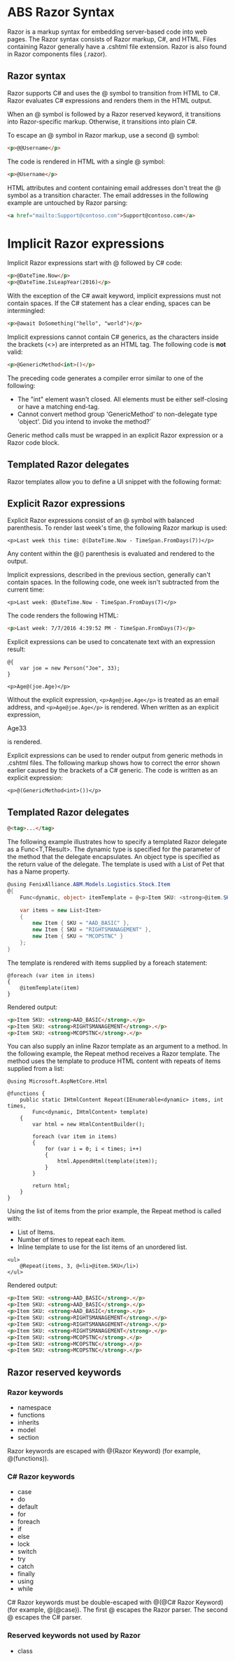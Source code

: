 # ABS Razor Syntax

Razor is a markup syntax for embedding server-based code into web pages. The Razor syntax consists of Razor markup, C#, and HTML. Files containing Razor generally have a .cshtml file extension. Razor is also found in Razor components files (.razor).

## Razor syntax

Razor supports C# and uses the @ symbol to transition from HTML to C#. Razor evaluates C# expressions and renders them in the HTML output.

When an @ symbol is followed by a Razor reserved keyword, it transitions into Razor-specific markup. Otherwise, it transitions into plain C#.

To escape an @ symbol in Razor markup, use a second @ symbol:

 ```html
<p>@@Username</p>
```

The code is rendered in HTML with a single @ symbol:

 ```html
<p>@Username</p>
```
HTML attributes and content containing email addresses don't treat the @ symbol as a transition character. The email addresses in the following example are untouched by Razor parsing:

 ```html
<a href="mailto:Support@contoso.com">Support@contoso.com</a>
```
# Implicit Razor expressions
Implicit Razor expressions start with @ followed by C# code:

 ```html
<p>@DateTime.Now</p>
<p>@DateTime.IsLeapYear(2016)</p>
```

With the exception of the C# await keyword, implicit expressions must not contain spaces. If the C# statement has a clear ending, spaces can be intermingled:

 ``` html
<p>@await DoSomething("hello", "world")</p>
```
Implicit expressions cannot contain C# generics, as the characters inside the brackets (<>) are interpreted as an HTML tag. The following code is **not** valid:
``` html
<p>@GenericMethod<int>()</p>
```
The preceding code generates a compiler error similar to one of the following:

- The "int" element wasn't closed. All elements must be either self-closing or have a matching end-tag.
- Cannot convert method group 'GenericMethod' to non-delegate type 'object'. Did you intend to invoke the method?`

Generic method calls must be wrapped in an explicit Razor expression or a Razor code block.
## Templated Razor delegates

Razor templates allow you to define a UI snippet with the following format:
## Explicit Razor expressions

Explicit Razor expressions consist of an @ symbol with balanced parenthesis. To render last week's time, the following Razor markup is used:
```
<p>Last week this time: @(DateTime.Now - TimeSpan.FromDays(7))</p>
```
Any content within the @() parenthesis is evaluated and rendered to the output.

Implicit expressions, described in the previous section, generally can't contain spaces. In the following code, one week isn't subtracted from the current time:

```
<p>Last week: @DateTime.Now - TimeSpan.FromDays(7)</p>
```
The code renders the following HTML:

``` html
<p>Last week: 7/7/2016 4:39:52 PM - TimeSpan.FromDays(7)</p>
```
Explicit expressions can be used to concatenate text with an expression result:

``` cshtml
@{
    var joe = new Person("Joe", 33);
}

<p>Age@(joe.Age)</p>
```

Without the explicit expression, `<p>Age@joe.Age</p>` is treated as an email address, and `<p>Age@joe.Age</p>` is rendered. When written as an explicit expression, <p>Age33</p> is rendered.

Explicit expressions can be used to render output from generic methods in .cshtml files. The following markup shows how to correct the error shown earlier caused by the brackets of a C# generic. The code is written as an explicit expression:


``` cshtml
<p>@(GenericMethod<int>())</p>
```

## Templated Razor delegates

``` html
@<tag>...</tag>
```
The following example illustrates how to specify a templated Razor delegate as a Func<T,TResult>. The dynamic type is specified for the parameter of the method that the delegate encapsulates. An object type is specified as the return value of the delegate. The template is used with a List<T> of Pet that has a Name property.

``` csharp
@using FenixAlliance.ABM.Models.Logistics.Stock.Item
@{
    Func<dynamic, object> itemTemplate = @<p>Item SKU: <strong>@item.SKU</strong>.</p>;

    var items = new List<Item>
    {
        new Item { SKU = "AAD_BASIC" },
        new Item { SKU = "RIGHTSMANAGEMENT" },
        new Item { SKU = "MCOPSTNC" }
    };
}
```
The template is rendered with items supplied by a foreach statement:

```
@foreach (var item in items)
{
    @itemTemplate(item)
}
```

Rendered output:

``` html
<p>Item SKU: <strong>AAD_BASIC</strong>.</p>
<p>Item SKU: <strong>RIGHTSMANAGEMENT</strong>.</p>
<p>Item SKU: <strong>MCOPSTNC</strong>.</p>
```
You can also supply an inline Razor template as an argument to a method. In the following example, the Repeat method receives a Razor template. The method uses the template to produce HTML content with repeats of items supplied from a list:
``` cshtml
@using Microsoft.AspNetCore.Html

@functions {
    public static IHtmlContent Repeat(IEnumerable<dynamic> items, int times,
        Func<dynamic, IHtmlContent> template)
    {
        var html = new HtmlContentBuilder();

        foreach (var item in items)
        {
            for (var i = 0; i < times; i++)
            {
                html.AppendHtml(template(item));
            }
        }

        return html;
    }
}
```
Using the list of items from the prior example, the Repeat method is called with:
- List<T> of Items.
- Number of times to repeat each item.
- Inline template to use for the list items of an unordered list.
``` cshtml
<ul>
    @Repeat(items, 3, @<li>@item.SKU</li>)
</ul>
```
Rendered output:

``` html
<p>Item SKU: <strong>AAD_BASIC</strong>.</p>
<p>Item SKU: <strong>AAD_BASIC</strong>.</p>
<p>Item SKU: <strong>AAD_BASIC</strong>.</p>
<p>Item SKU: <strong>RIGHTSMANAGEMENT</strong>.</p>
<p>Item SKU: <strong>RIGHTSMANAGEMENT</strong>.</p>
<p>Item SKU: <strong>RIGHTSMANAGEMENT</strong>.</p>
<p>Item SKU: <strong>MCOPSTNC</strong>.</p>
<p>Item SKU: <strong>MCOPSTNC</strong>.</p>
<p>Item SKU: <strong>MCOPSTNC</strong>.</p>
```



## Razor reserved keywords
### Razor keywords

- namespace
- functions
- inherits
- model
- section

Razor keywords are escaped with @(Razor Keyword) (for example, @(functions)).

### C# Razor keywords
- case
- do
- default
- for
- foreach
- if
- else
- lock
- switch
- try
- catch
- finally
- using
- while

C# Razor keywords must be double-escaped with @(@C# Razor Keyword) (for example, @(@case)). The first @ escapes the Razor parser. The second @ escapes the C# parser.

### Reserved keywords not used by Razor
- class
